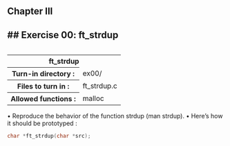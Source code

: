 <div>
<h2>Chapter III</h2>
<h2>## Exercise 00: ft_strdup</h2>
<table align="left">
	<tr>
		<th colspan="2">
			ft_strdup
		</th>
	</tr>
	<tr>
		<th>Turn-in directory :</th>
		<td>ex00/</td>
	</tr>
	<tr>
		<th>Files to turn in :</th>
		<td>ft_strdup.c</td>
	</tr>
	<tr>
		<th>Allowed functions :</th>
		<td>malloc</td>
	</tr>
</table>
	<br />
• Reproduce the behavior of the function strdup (man strdup).
• Here’s how it should be prototyped :

```C
char *ft_strdup(char *src);
```
</div>

